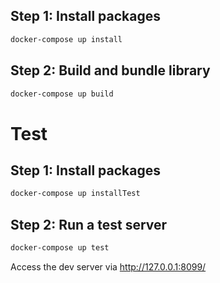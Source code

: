 ## Step 1: Install packages
```sh
docker-compose up install
```
## Step 2: Build and bundle library
```sh
docker-compose up build
```

# Test
## Step 1: Install packages
```sh
docker-compose up installTest
```

## Step 2: Run a test server
```sh
docker-compose up test
```

Access the dev server via http://127.0.0.1:8099/
